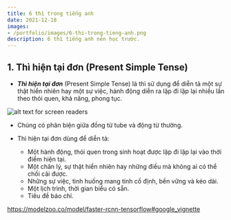 ```yaml
---
title: 6 thì trong tiếng anh
date: 2021-12-18
images:
- /portfolio/images/6-thi-trong-tieng-anh.png
description: 6 thì tiếng anh nên học trước.
---
```



## 1. Thì hiện tại đơn (Present Simple Tense) 

-  ***Thì hiện tại đơn*** (Present Simple Tense) là thì sử dụng để diễn tả một sự thật hiển nhiên hay một sự việc, hành động diễn ra lặp đi lặp lại nhiều lần theo thói quen, khả năng, phong tục.

![alt text for screen readers](/portfolio/images/HIENTAIDON.webp "Text to show on mouseover")

-  Chúng có phân biện giữa đồng từ tube và động từ thường.

-  Thì hiện tại đơn dùng để diễn tả:
	- Một hành động, thói quen trong sinh hoạt được lặp đi lặp lại vào thời điểm hiện tại.
	- Một chân lý, sự thật hiển nhiên hay những điều mà không ai có thể chối cãi được.
	- Những sự việc, tình huống mang tính cố định, bền vững và kéo dài.
	- Một lịch trình, thời gian biểu có sẵn.
	- Tiêu đề báo chí.



https://modelzoo.co/model/faster-rcnn-tensorflow#google_vignette